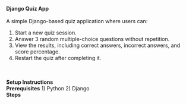 <b> Django Quiz App </b>
<br>
<br>
A simple Django-based quiz application where users can:
1) Start a new quiz session.
2) Answer 3 random multiple-choice questions without repetition.
3) View the results, including correct answers, incorrect answers, and score percentage.
4) Restart the quiz after completing it.
<br>
<br>
<b>Setup Instructions</b>
<br>
<b>Prerequisites</b>
1) Python
2) Django
<br>
<b>Steps</b>

